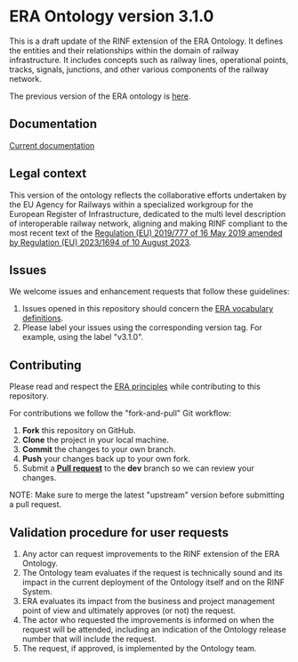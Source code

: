 # ERA Ontology version 3.1.0

This is a draft update of the RINF extension of the ERA Ontology.
It defines the entities and their relationships within the domain of railway infrastructure.
It includes concepts such as railway lines, operational points, tracks, signals, junctions, and other various components of the railway network.

The previous version of the ERA ontology is [here](https://data-interop.era.europa.eu/era-vocabulary/).

## Documentation

[Current documentation](https://linkedvocabs.org/data/era-ontology/3.1.0/doc/index-en.html)

## Legal context

This version of the ontology reflects the collaborative efforts undertaken by the EU Agency for Railways within a specialized workgroup for the European Register of Infrastructure, dedicated to the multi level description of interoperable railway network, aligning and making RINF compliant to the most recent text of the [Regulation (EU) 2019/777 of 16 May 2019 amended by Regulation (EU) 2023/1694 of 10 August 2023](https://eur-lex.europa.eu/legal-content/EN/TXT/?uri=CELEX%3A02019R0777-20230928).

## Issues

We welcome issues and enhancement requests that follow these guidelines:

1. Issues opened in this repository should concern the [ERA vocabulary definitions](https://github.com/Interoperable-data/ERA-Ontology-3.1.0/issues).
2. Please label your issues using the corresponding version tag. For example, using the label "v3.1.0".

## Contributing

Please read and respect the [ERA principles](https://github.com/Interoperable-data/ERA_vocabulary/tree/main/governance) while contributing to this repository.

For contributions we follow the "fork-and-pull" Git workflow:

1. **Fork** this repository on GitHub.
2. **Clone** the project in your local machine.
3. **Commit** the changes to your own branch.
4. **Push** your changes back up to your own fork.
5. Submit a [**Pull request**](https://github.com/Interoperable-data/ERA-Ontology-3.1.0/pulls) to the **dev** branch so we can review your changes.

NOTE: Make sure to merge the latest "upstream" version before submitting a pull request.

## Validation procedure for user requests

1. Any actor can request improvements to the RINF extension of the ERA Ontology.
2. The Ontology team evaluates if the request is technically sound and its impact in the current deployment of the Ontology itself and on the RINF System.
3. ERA evaluates its impact from the business and project management point of view and ultimately approves (or not) the request. 
4. The actor who requested the improvements is informed on when the request will be attended, including an indication of the Ontology release number that will include the request.
5. The request, if approved, is implemented by the Ontology team.
